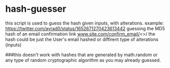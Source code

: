 # hash-guesser
this script is used to guess the hash given inputs, with alterations.
example: 
https://twitter.com/ayrad0/status/1652671270423613442
guessing the MD5 hash of an email confirmation link
www.site.com/confirm_email/<<hash>>/
the hash could be just the User's email hashed or diffirent type of alterations (inputs) 


###this doesn't work with hashes that are generated by math.random or any type of random cryptographic algorithm as you may already guessed.
